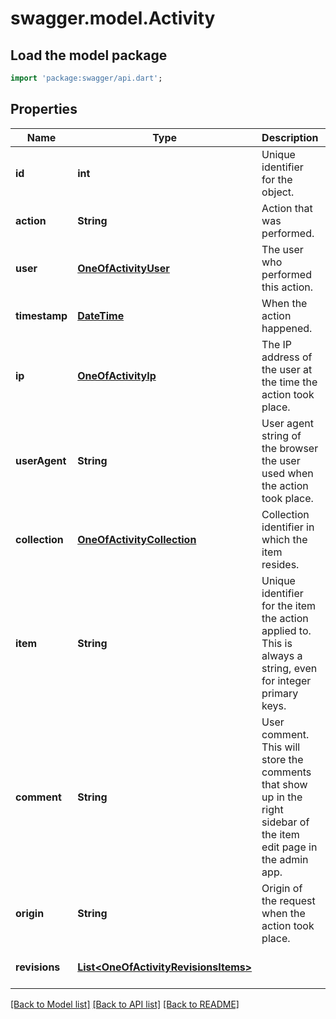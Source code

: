 # swagger.model.Activity

## Load the model package
```dart
import 'package:swagger/api.dart';
```

## Properties
Name | Type | Description | Notes
------------ | ------------- | ------------- | -------------
**id** | **int** | Unique identifier for the object. | [optional] [default to null]
**action** | **String** | Action that was performed. | [optional] [default to null]
**user** | [**OneOfActivityUser**](OneOfActivityUser.md) | The user who performed this action. | [optional] [default to null]
**timestamp** | [**DateTime**](DateTime.md) | When the action happened. | [optional] [default to null]
**ip** | [**OneOfActivityIp**](OneOfActivityIp.md) | The IP address of the user at the time the action took place. | [optional] [default to null]
**userAgent** | **String** | User agent string of the browser the user used when the action took place. | [optional] [default to null]
**collection** | [**OneOfActivityCollection**](OneOfActivityCollection.md) | Collection identifier in which the item resides. | [optional] [default to null]
**item** | **String** | Unique identifier for the item the action applied to. This is always a string, even for integer primary keys. | [optional] [default to null]
**comment** | **String** | User comment. This will store the comments that show up in the right sidebar of the item edit page in the admin app. | [optional] [default to null]
**origin** | **String** | Origin of the request when the action took place. | [optional] [default to null]
**revisions** | [**List&lt;OneOfActivityRevisionsItems&gt;**](Object.md) |  | [optional] [default to []]

[[Back to Model list]](../README.md#documentation-for-models) [[Back to API list]](../README.md#documentation-for-api-endpoints) [[Back to README]](../README.md)

